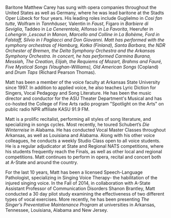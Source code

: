 Baritone Matthew Carey has sung with opera companies throughout the United States as well as Germany, where he was lead baritone at the Stadts Oper Lübeck for four years. His leading roles include Guglielmo in *Cosi fan tutte*, Wolfram in *Tannhäuser,* Valentin in *Faust*, Figaro in *Barbiere di Seviglia*, Taddeo in *La Cenerentola,* Alfonso in *La Favorita*, Heerufer in *Lohengrin ,*Lescaut in *Manon*, Marcello and Colline in *La Bohème*, Ford in *Falstaff*, Silvio in *I Pagliacci* and Don Giovanni. Matt has performed with the symphony orchestras of Hamburg, Kotka (Finland), Santa Barbara, the NDR Orchester of Bremen, the Delta Symphony Orchestra and the Arkansas Symphony Orchestra. In concert, he has performed *Carmina Burana, Messiah, The Creation, Elijah,* the *Requiems of Mozart, Brahms and Fauré, Five Mystical Songs* (Vaughan-Williams)*, Old American Songs* (Copland) and *Drum Taps* (Richard Pearson Thomas).

 Matt has been a member of the voice faculty at Arkansas State University since 1997. In addition to applied voice, he also teaches Lyric Diction for Singers, Vocal Pedagogy and Song Literature. He has been the music director and conductor for the ASU Theater Department's Musical and has co-hosted the College of Fine Arts radio program "Spotlight on the Arts" on public radio NPR affiliate KASU 91.9 FM.

Matt is a prolific recitalist, performing all styles of song literature, and specializing in songs cycles. Most recently, he toured Schubert’s *Die Winterreise* in Alabama. He has conducted Vocal Master Classes throughout Arkansas, as well as Louisiana and Alabama. Along with his other voice colleagues,  he conducts a weekly Studio Class open to all voice students. He is a regular adjudicator at State and Regional NATS competitions, where his students frequently reach the Finals, as well as other local and regional competitions. Matt continues to perform in opera, recital and concert both at A-State and around the country. 

For the last 10 years, Matt has been a licensed Speech-Language Pathologist, specializing in Singing Voice Therapy- the habilitation of the injured singing voice. In the Fall of 2014, in collaboration with A-State Assistant Professor of Communication Disorders Shanon Brantley, Matt conducted a 30 day pilot study examining the effectiveness of two different types of vocal exercises. More recently, he has been presenting *The Singer’s Preventative Maintenance Program*  at universities in Arkansas, Tennessee, Louisiana, Alabama and New Jersey.
